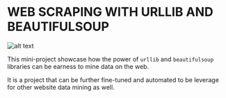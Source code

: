 # WEB SCRAPING WITH URLLIB AND BEAUTIFULSOUP


![alt text](https://www.google.com/url?sa=i&url=https%3A%2F%2Fwww.quora.com%2FWhats-difference-between-web-scraping-and-data-mining&psig=AOvVaw1SvKqnH3c-D8ijFxFytxxu&ust=1646906068350000&source=images&cd=vfe&ved=0CAsQjRxqFwoTCKD_05jiuPYCFQAAAAAdAAAAABAD)

This mini-project showcase how the power of `urllib` and `beautifulsoup` libraries can be earness to mine data on the web.

It is a project that can be further fine-tuned and automated to be leverage for other website data mining as well.



